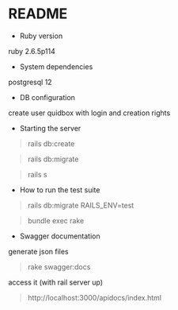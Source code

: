 # README

* Ruby version

ruby 2.6.5p114

* System dependencies

postgresql 12

* DB configuration

create user quidbox with login and creation rights

* Starting the server
> rails db:create

> rails db:migrate

> rails s

* How to run the test suite
> rails db:migrate RAILS_ENV=test

> bundle exec rake

* Swagger documentation

generate json files
> rake swagger:docs

access it (with rail server up)
> http://localhost:3000/apidocs/index.html

